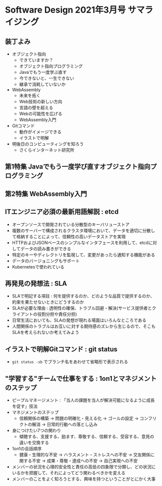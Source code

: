 # Software Design 2021年3月号 サマライジング

## 装丁よみ

- オブジェクト指向
  - できていますか？
  - オブジェクト指向プログラミング
  - Javaでもう一度学ぶ直す
  - 今できないと、一生できない
  - 継承で消耗していないか
- WebAssembly
  - 未来を拓く
  - Web技術の新しい方向
  - 言語の壁を超える
  - Webの可能性を広げる
  - WebAssembly入門
- Gitコマンド
  - 動作がイメージできる
  - イラストで明解
- 明後日のコンピューティングを知ろう
  - さくらインターネット研究所

## 第1特集 Javaでもう一度学び直すオブジェクト指向プログラミング

## 第2特集 WebAssembly入門

## ITエンジニア必須の最新用語解説 : etcd

- オープンソースで開発されている分散型のキーバリューストア
- 複数のサーバーで構成されるクラスタ環境において、データを適切に分散して格納することによって、信頼性の高いデータストアを実現
- HTTPおよびJSONベースのシンプルなインタフェースを利用して、etcdに対してデータの読み書きができる
- 特定のキーやディレクトリを監視して、変更があったら通知する機能がある
- データのバージョニングもサポート
- Kubernetesで使われている

## 再発見の発想法 : SLA

- SLAで明記する項目 : 何を提供するのか、どのような品質で提供するのか、約束を果たせないときにどうするのか
- SLAが必要な理由 : 透明性の確保、トラブル回避・解決(サービス提供者とクライアントの役割分担や責任分担)
- 日常生活においても、SLAの発想が現れる場面はいろんなところである
- 人間関係のトラブルはお互いに対する期待感のズレから生じるので、そこもSLAを考えられないか考えてみよう

## イラストで明解Gitコマンド : git status

- `git status -sb` でブランチ名をあわせて省略形で表示される

## "学習する"チームで仕事をする : 1on1とマネジメントのステップ

- ピープルマネージメント : 「当人の課題を当人が解決可能になるように成長を促す」技法
- マネジメントのステップ
  - 信頼関係の構築 -> 問題の明確化・見える化 -> ゴールの設定 -> コンフリクトの解消 -> 日常的行動への落とし込み
- 身につけたい7つの関わり
  - 傾聴する、支援する、励ます、尊敬する、信頼する、受容する、意見の違いを交換する
- 1on1の会話順序
  - 健康・生理的な不安 -> ハラスメント・ストレスへの不安 -> 交友関係に関する不安 -> 成果・尊敬・達成への不安 -> 自己実現への不安
- メンバーの状況を心理的安全性と責任の高低の四象限で分類し、どの状況にいるかを把握して、それによってどう関わるべきかを変える
- メンバーのことをよく知ろうとする、興味を持つということがとにかく大事
